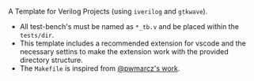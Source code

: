A Template for Verilog Projects (using `iverilog` and `gtkwave`).

* All test-bench's must be named as `*_tb.v` and be placed within the `tests/dir`.
* This template includes a recommended extension for vscode and the necessary settins to make the extension work with the provided directory structure.
* The `Makefile` is inspired from [@pwmarcz's work](https://github.com/pwmarcz/fpga-tools/blob/master/fpga.mk).
